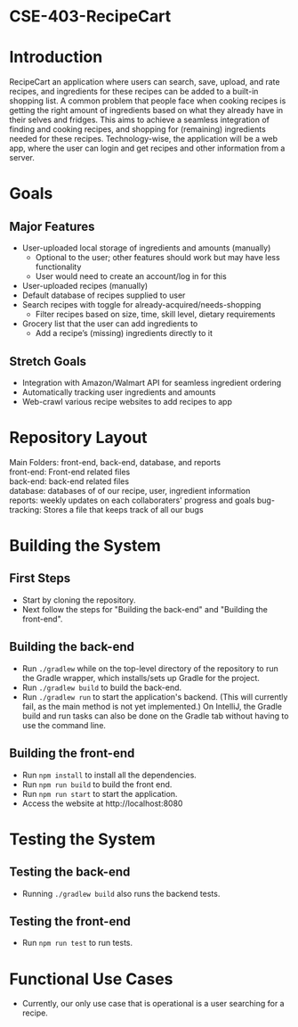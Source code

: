 # CSE-403-RecipeCart

# Introduction
RecipeCart an application where users can search, save, upload, and rate recipes, and ingredients for these recipes can be added to a built-in shopping list. A common problem that people face when cooking recipes is getting the right amount of ingredients based on what they already have in their selves and fridges. This aims to achieve a seamless integration of finding and cooking recipes, and shopping for (remaining) ingredients needed for these recipes. Technology-wise, the application will be a web app, where the user can login and get recipes and other information from a server.

# Goals
## Major Features
- User-uploaded local storage of ingredients and amounts (manually)
  - Optional to the user; other features should work but may have less functionality
  - User would need to create an account/log in for this
- User-uploaded recipes (manually)
- Default database of recipes supplied to user
- Search recipes with toggle for already-acquired/needs-shopping
  - Filter recipes based on size, time, skill level, dietary requirements
- Grocery list that the user can add ingredients to
  - Add a recipe’s (missing) ingredients directly to it

## Stretch Goals
- Integration with Amazon/Walmart API for seamless ingredient ordering
- Automatically tracking user ingredients and amounts
- Web-crawl various recipe websites to add recipes to app

# Repository Layout
Main Folders: front-end, back-end, database, and reports  
front-end: Front-end related files  
back-end: back-end related files  
database: databases of of our recipe, user, ingredient information  
reports: weekly updates on each collaboraters' progress and goals
bug-tracking: Stores a file that keeps track of all our bugs

# Building the System
## First Steps
- Start by cloning the repository.
- Next follow the steps for "Building the back-end" and "Building the front-end".

## Building the back-end
- Run `./gradlew` while on the top-level directory of the repository to run the Gradle wrapper, which installs/sets up Gradle for the project.
- Run `./gradlew build` to build the back-end.
- Run `./gradlew run` to start the application's backend. (This will currently fail, as the main method is not yet implemented.)
On IntelliJ, the Gradle build and run tasks can also be done on the Gradle tab without having to use the command line.

## Building the front-end
- Run `npm install` to install all the dependencies.
- Run `npm run build` to build the front end.
- Run `npm run start` to start the application.
- Access the website at http://localhost:8080
 
# Testing the System
## Testing the back-end
- Running `./gradlew build` also runs the backend tests.

## Testing the front-end
- Run `npm run test` to run tests.

# Functional Use Cases
- Currently, our only use case that is operational is a user searching for a recipe.

